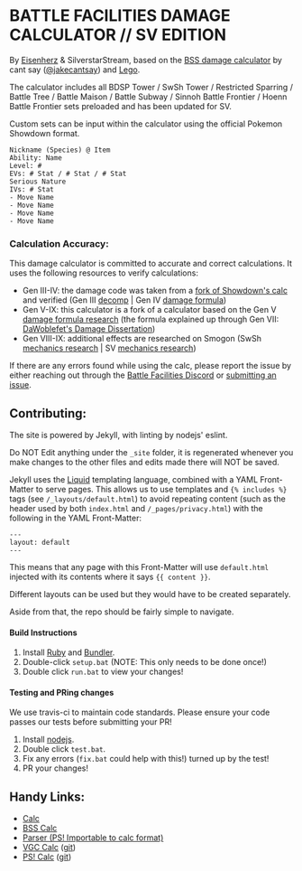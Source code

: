 # BATTLE FACILITIES DAMAGE CALCULATOR // SV EDITION

By [Eisenherz](https://www.smogon.com/forums/members/eisenherz.326390/) & SilverstarStream, based on the [BSS damage calculator](http://cantsay.github.io/) by cant say ([@jakecantsay](https://twitter.com/jakecantsay)) and [Lego](https://www.smogon.com/forums/members/188833/).

The calculator includes all BDSP Tower / SwSh Tower / Restricted Sparring / Battle Tree / Battle Maison / Battle Subway / Sinnoh Battle Frontier / Hoenn Battle Frontier sets preloaded and has been updated for SV.

Custom sets can be input within the calculator using the official Pokemon Showdown format.

```
Nickname (Species) @ Item
Ability: Name
Level: #
EVs: # Stat / # Stat / # Stat
Serious Nature
IVs: # Stat
- Move Name
- Move Name
- Move Name
- Move Name
```

### Calculation Accuracy:
This damage calculator is committed to accurate and correct calculations. It uses the following resources to verify calculations:

* Gen III-IV: the damage code was taken from a [fork of Showdown's calc](https://github.com/turskain/turskain.github.io) and verified (Gen III [decomp](https://github.com/pret/pokeruby/blob/master/src/calculate_base_damage.c) | Gen IV [damage formula](https://www.smogon.com/dp/articles/damage_formula))
* Gen V-IX: this calculator is a fork of a calculator based on the Gen V [damage formula research](https://www.smogon.com/bw/articles/bw_complete_damage_formula) (the formula explained up through Gen VII: [DaWoblefet's Damage Dissertation](https://www.trainertower.com/dawoblefets-damage-dissertation/))
* Gen VIII-IX: additional effects are researched on Smogon (SwSh [mechanics research](https://www.smogon.com/forums/threads/sword-shield-battle-mechanics-research.3655528/) | SV [mechanics research](https://www.smogon.com/forums/threads/scarlet-violet-battle-mechanics-research.3709545/))

If there are any errors found while using the calc, please report the issue by either reaching out through the [Battle Facilities Discord](https://discord.gg/8RMcwybe2t) or [submitting an issue](https://github.com/to-metrion/to-metrion.github.io/issues/new/choose).

## Contributing:
The site is powered by Jekyll, with linting by nodejs' eslint.

Do NOT Edit anything under the ``_site`` folder, it is regenerated whenever you make changes to the other files and edits made there will NOT be saved.

Jekyll uses the [Liquid](https://shopify.github.io/liquid/) templating language, combined with a YAML Front-Matter to serve pages. This allows us to use templates and ``{% includes %}`` tags (see ``/_layouts/default.html``) to avoid repeating content (such as the header used by both ``index.html`` and ``/_pages/privacy.html``) with the following in the YAML Front-Matter:
```
---
layout: default
---
```
This means that any page with this Front-Matter will use ``default.html`` injected with its contents where it says ``{{ content }}``.

Different layouts can be used but they would have to be created separately.

Aside from that, the repo should be fairly simple to navigate.

#### Build Instructions
1. Install [Ruby](https://www.ruby-lang.org/en/) and [Bundler](https://bundler.io/).
2. Double-click ``setup.bat`` (NOTE: This only needs to be done once!)
3. Double click ``run.bat`` to view your changes!

#### Testing and PRing changes
We use travis-ci to maintain code standards. Please ensure your code passes our tests before submitting your PR!

1. Install [nodejs](https://nodejs.org/en/).
2. Double click ``test.bat``.
3. Fix any errors (``fix.bat`` could help with this!) turned up by the test!
4. PR your changes!

## Handy Links:

* [Calc](https://to-metrion.github.io)
* [BSS Calc](https://cantsay.github.io/sumo-bss-calc/)
* [Parser (PS! Importable to calc format)](https://legofigure11.github.io/custom-calc-parser/)
* [VGC Calc](https://jake-white.github.io/VGC-Damage-Calculator/) ([git](https://github.com/jake-white/VGC-Damage-Calculator))
* [PS! Calc](https://pokemonshowdown.com/damagecalc/) ([git](https://github.com/Zarel/honko-damagecalc))
